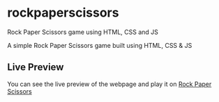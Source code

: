 # rockpaperscissors
Rock Paper Scissors game using HTML, CSS and JS

A simple Rock Paper Scissors game built using HTML, CSS & JS

## Live Preview
 
 You can see the live preview of the webpage and play it on 
 [Rock Paper Scissors](https://pariharx7.github.io/rockpaperscissors)
